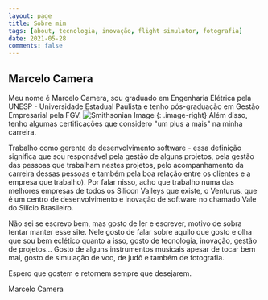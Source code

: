 ```yaml
---
layout: page
title: Sobre mim
tags: [about, tecnologia, inovação, flight simulator, fotografia]
date: 2021-05-28
comments: false
---
```



## Marcelo Camera
Meu nome é Marcelo Camera, sou graduado em Engenharia Elétrica pela UNESP - Universidade Estadual Paulista e tenho pós-graduação em Gestão Empresarial pela FGV.
![Smithsonian Image](https://i.imgur.com/RX71MUY.png)
{: .image-right}
Além disso, tenho algumas certificações que considero "um plus a mais" na minha carreira.

Trabalho como gerente de desenvolvimento software - essa definição significa que sou responsável pela gestão de alguns projetos, pela gestão das pessoas que trabalham nestes projetos, pelo acompanhamento da carreira dessas pessoas e também pela boa relação entre os clientes e a empresa que trabalho). Por falar nisso, acho que trabalho numa das melhores empresas de todos os Silicon Valleys que existe, o Venturus, que é um centro de desenvolvimento e inovação de software no chamado Vale do Silício Brasileiro.

Não sei se escrevo bem, mas gosto de ler e escrever, motivo de sobra tentar manter esse site. Nele gosto de falar sobre aquilo que gosto e olha que sou bem eclético quanto a isso, gosto de tecnologia, inovação, gestão de projetos... Gosto de alguns instrumentos musicais apesar de tocar bem mal, gosto de simulação de voo, de judô e também de fotografia.

Espero que gostem e retornem sempre que desejarem.

Marcelo Camera
